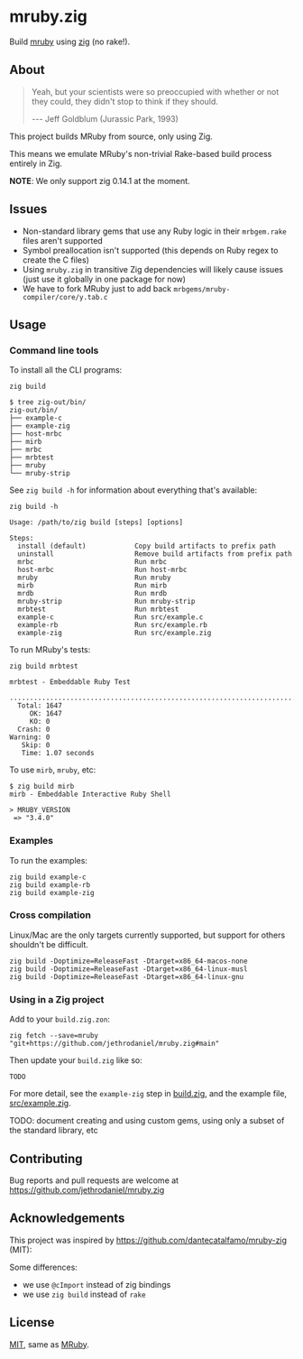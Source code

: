 <!--
SPDX-FileCopyrightText: © 2025 Mark Delk <jethrodaniel@gmail.com>

SPDX-License-Identifier: MIT
-->

# mruby.zig

Build [mruby](https://github.com/mruby/mruby) using [zig](https://ziglang.org) (no rake!).

## About

> Yeah, but your scientists were so preoccupied with whether or not they could, they didn't stop to think if they should.
>
> --- Jeff Goldblum (Jurassic Park, 1993)

This project builds MRuby from source, only using Zig.

This means we emulate MRuby's non-trivial Rake-based build process entirely in Zig.

**NOTE**: We only support zig 0.14.1 at the moment.

## Issues

- Non-standard library gems that use any Ruby logic in their `mrbgem.rake` files aren't supported
- Symbol preallocation isn't supported (this depends on Ruby regex to create the C files)
- Using `mruby.zig` in transitive Zig dependencies will likely cause issues (just use it globally in one package for now)
- We have to fork MRuby just to add back `mrbgems/mruby-compiler/core/y.tab.c`

## Usage

### Command line tools

To install all the CLI programs:

```
zig build
```
```
$ tree zig-out/bin/
zig-out/bin/
├── example-c
├── example-zig
├── host-mrbc
├── mirb
├── mrbc
├── mrbtest
├── mruby
└── mruby-strip
```

See `zig build -h` for information about everything that's available:

```
zig build -h
```
```
Usage: /path/to/zig build [steps] [options]

Steps:
  install (default)            Copy build artifacts to prefix path
  uninstall                    Remove build artifacts from prefix path
  mrbc                         Run mrbc
  host-mrbc                    Run host-mrbc
  mruby                        Run mruby
  mirb                         Run mirb
  mrdb                         Run mrdb
  mruby-strip                  Run mruby-strip
  mrbtest                      Run mrbtest
  example-c                    Run src/example.c
  example-rb                   Run src/example.rb
  example-zig                  Run src/example.zig
```

To run MRuby's tests:

```
zig build mrbtest
```
```
mrbtest - Embeddable Ruby Test

...............................................................................................................................................................................................................................................................................................................................................................................................................................................................................................................................................................................................................................................................................................................................................................................................................................................................................................................................................................................................................................................................................................................................................................................................................................................................................................................................................................................................................................................................................................................................................................................................................................................................................................................
  Total: 1647
     OK: 1647
     KO: 0
  Crash: 0
Warning: 0
   Skip: 0
   Time: 1.07 seconds

```

To use `mirb`, `mruby`, etc:

```console
$ zig build mirb
mirb - Embeddable Interactive Ruby Shell

> MRUBY_VERSION
 => "3.4.0"
```

### Examples

To run the examples:

```
zig build example-c
zig build example-rb
zig build example-zig
```

### Cross compilation

Linux/Mac are the only targets currently supported, but support for others shouldn't be difficult.

```
zig build -Doptimize=ReleaseFast -Dtarget=x86_64-macos-none
zig build -Doptimize=ReleaseFast -Dtarget=x86_64-linux-musl
zig build -Doptimize=ReleaseFast -Dtarget=x86_64-linux-gnu
```

### Using in a Zig project

Add to your `build.zig.zon`:

```
zig fetch --save=mruby "git+https://github.com/jethrodaniel/mruby.zig#main"
```

Then update your `build.zig` like so:

```
TODO
```

For more detail, see the `example-zig` step in [build.zig](build.zig), and the example file, [src/example.zig](src/example.zig).

TODO: document creating and using custom gems, using only a subset of the standard library, etc

## Contributing

Bug reports and pull requests are welcome at https://github.com/jethrodaniel/mruby.zig

## Acknowledgements

This project was inspired by https://github.com/dantecatalfamo/mruby-zig (MIT):

Some differences:

- we use `@cImport` instead of zig bindings
- we use `zig build` instead of `rake`

## License

[MIT](https://spdx.org/licenses/MIT.html), same as [MRuby](https://github.com/mruby/mruby).

